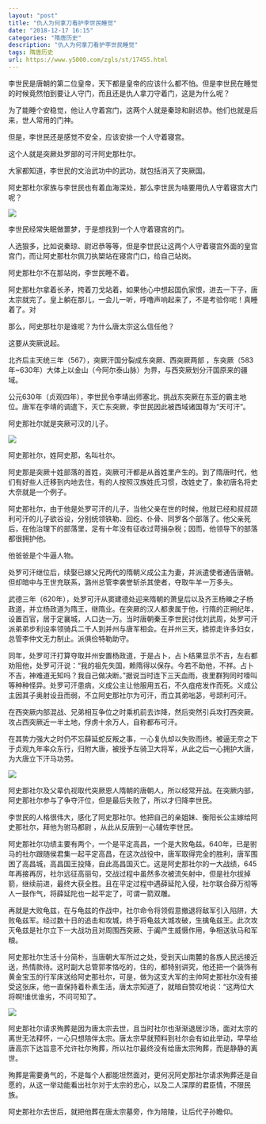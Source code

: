 ```yaml
---
layout: "post"
title: "仇人为何拿刀看护李世民睡觉"
date: "2018-12-17 16:15"
categories: "隋唐历史"
description: "仇人为何拿刀看护李世民睡觉"
tags: 隋唐历史
url: https://www.y5000.com/zgls/st/17455.html
---
```






李世民是唐朝的第二位皇帝，天下都是皇帝的应该什么都不怕。但是李世民在睡觉的时候竟然怕到要让人守门，而且还是仇人拿刀守着门，这是为什么呢？

为了能睡个安稳觉，他让人守着宫门，这两个人就是秦琼和尉迟恭。他们也就是后来，世人常用的门神。

但是，李世民还是感觉不安全，应该安排一个人守着寝宫。

这个人就是突厥处罗部的可汗阿史那杜尔。

大家都知道，李世民的文治武功中的武功，就包括消灭了突厥国。

阿史那杜尔家族与李世民也有着血海深处，那么李世民为啥要用仇人守着寝宫大门呢？

![](https://img.y5000.com/uploads/allimg/170320/8-1F320100645U0.jpg)

李世民经常失眠做噩梦，于是想找到一个人守着寝宫的门。

人选狠多，比如说秦琼、尉迟恭等等，但是李世民让这两个人守着寝宫外面的皇宫宫门，而让阿史那杜尔佩刀执槊站在寝宫门口，给自己站岗。

阿史那杜尔不在那站岗，李世民睡不着。

阿史那杜尔拿着长矛，挎着刀戈站着，如果他心中想起国仇家恨，进去一下子，唐太宗就完了。皇上躺在那儿，一会儿一听，呼噜声响起来了，不是考验你呢！真睡着了。对

那么，阿史那杜尔是谁呢？为什么唐太宗这么信任他？

这要从突厥说起。

北齐后主天统三年（567），突厥汗国分裂成东突厥、西突厥两部 ，东突厥（583年~630年）大体上以金山（今阿尔泰山脉）为界，与西突厥划分汗国原来的疆域。

公元630年（贞观四年），李世民令李靖出师塞北，挑战东突厥在东亚的霸主地位。唐军在李靖的调遣下，灭亡东突厥，李世民因此被西域诸国尊为“天可汗”。

阿史那社尔就是突厥可汉的儿子。

![](https://img.y5000.com/uploads/allimg/170320/1013332159-0.jpg)

阿史那社尔，姓阿史那，名叫社尔。

阿史那是突厥十姓部落的首姓，突厥可汗都是从首姓里产生的。到了隋唐时代，他们有好些人迁移到内地去住，有的人按照汉族姓氏习惯，改姓史了，象初唐名将史大奈就是一个例子。

阿史那社尔，由于他是处罗可汗的儿子，当他父亲在世的时候，他就已经和叔叔颉利可汗的儿子欲谷设，分别统领铁勒、回纥、仆骨、同罗各个部落了。他父亲死后，在他治理下的部落里，足有十年没有征收过苛捐杂税；因而，他领导下的部落都很拥护他。

他爸爸是个牛逼人物。

处罗可汗继位后，续娶已嫁父兄两代的隋朝义成公主为妻，并派遣使者通告唐朝。但却暗中与王世充联系，潞州总管李袭誉斩杀其使者，夺取牛羊一万多头。

武德三年（620年），处罗可汗从窦建德处迎来隋朝的萧皇后以及齐王杨暕之子杨政道，并立杨政道为隋王，继隋业。在突厥的汉人都隶属于他，行隋的正朔纪年，设置百官，居于定襄城，人口达一万。当时唐朝秦王李世民讨伐刘武周，处罗可汗派弟弟步利设率领骑兵二千人到并州与唐军相会。在并州三天，掳掠走许多妇女，总管李仲文无力制止。派俱俭特勒助守。

同年，处罗可汗打算夺取并州安置杨政道，于是占卜，占卜结果显示不吉，左右都劝阻他，处罗可汗说：“我的祖先失国，赖隋得以保存。今若不助他，不祥。占卜不吉，神难道无知吗？我自己做决断。”据说当时连下三天血雨，夜里群狗同时嚎叫等种种怪异。处罗可汗患病，义成公主让他服用五石，不久疽疮发作而死。义成公主因其子奥射设丑而弱，不立阿史那社尔为可汗，而立其弟咄苾，号颉利可汗。

在西突厥内部混战、兄弟相互争位之时乘机前去诈降，然后突然引兵攻打西突厥。攻占西突厥近一半土地，俘虏十余万人，自称都布可汗。

在其势力强大之时仍不忘薛延蛇反叛之事，一心复仇却以失败而终。被逼无奈之下于贞观九年率众东行，归附大唐，被授予左骑卫大将军，从此之后一心拥护大唐，为大唐立下汗马功劳。

![](https://img.y5000.com/uploads/allimg/170320/8-1F320100633416.jpg)

阿史那社尔及父辈仇视取代突厥恩人隋朝的唐朝人，所以经常开战。在突厥内部，阿史那社尔参与了争夺汗位，但是最后失败了，所以才归降李世民。

李世民的人格很伟大，感化了阿史那社尔。他把自己的亲姐妹、衡阳长公主嫁给阿史那社尔，拜他为驸马都尉 ，从此从反唐到一心辅佐李世民。

阿史那社尔功绩主要有两个，一个是平定高昌，一个是大败龟兹。640年，已是驸马的社尔跟随侯君集一起平定高昌，在这次战役中，唐军取得完全的胜利，唐军围困了高昌城，高昌国王投降，自此高昌国灭亡。这是阿史那社尔的一大战绩，645年再接再厉，社尔远征高丽句，交战过程中虽然多次被流矢射中，但是社尔拔掉箭，继续前进，最终大获全胜。且在平定过程中遇薛延陀入侵，社尔联合薛万彻等人一鼓作气，将薛延陀也一起平定了，可谓一箭双雕。

再就是大败龟兹，在与龟兹的作战中，社尔命令将领假意撤退将敌军引入陷阱，大败龟兹军。经过数十日的追击和攻城，终于将龟兹大城攻破，生擒龟兹王。此次攻灭龟兹是社尔立下一大战功且对周围西突厥、于阗产生威慑作用，争相送驮马和军粮。

阿史那社尔生活十分简朴，当唐朝大军所过之处，受到天山南麓的各族人民远接近送，热情款待。这时副大总管郭孝恪吃的，住的，都特别讲究，他还把一个装饰有黄金宝玉的行军床送给阿史那社尔，可是，做为这支大军的主帅阿史那社尔没有接受这张床，他一直保持着朴素生活，唐太宗知道了，就暗自赞叹地说：“这两位大将啊!谁优谁劣，不问可知了。

![](https://img.y5000.com/uploads/allimg/170320/8-1F320100621405.jpg)

阿史那社尔请求殉葬是因为唐太宗去世，且当时社尔也渐渐退居沙场，面对太宗的离世无法释怀，一心只想陪伴太宗。唐太宗早就预料到社尔会有如此举动，早早给唐高宗下达旨意不允许社尔殉葬，所以社尔最终没有给唐太宗殉葬，而是静静的离世。

殉葬是需要勇气的，不是每个人都能坦然面对，更何况阿史那社尔请求殉葬还是自愿的，从这一举动能看出社尔对于太宗的忠心，以及二人深厚的君臣情，不限民族。

阿史那社尔去世后，就把他葬在唐太宗墓旁，作为陪陵，让后代子孙瞻仰。
